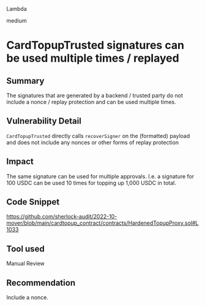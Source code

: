 Lambda

medium

# CardTopupTrusted signatures can be used multiple times / replayed

## Summary
The signatures that are generated by a backend / trusted party do not include a nonce / replay protection and can be used multiple times.

## Vulnerability Detail
`CardTopupTrusted` directly calls `recoverSigner` on the (formatted) payload and does not include any nonces or other forms of replay protection

## Impact
The same signature can be used for multiple approvals. I.e. a signature for 100 USDC can be used 10 times for topping up 1,000 USDC in total.

## Code Snippet
https://github.com/sherlock-audit/2022-10-mover/blob/main/cardtopup_contract/contracts/HardenedTopupProxy.sol#L1033

## Tool used

Manual Review

## Recommendation
Include a nonce.